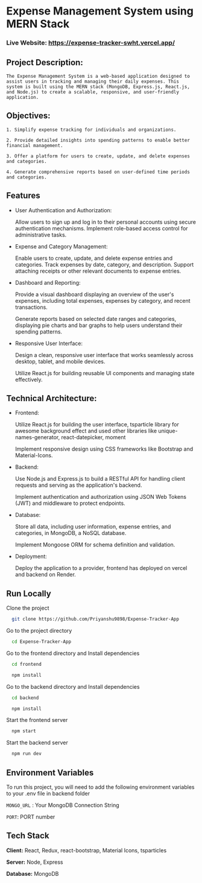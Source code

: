 # Expense Management System using MERN Stack

### Live Website: https://expense-tracker-swht.vercel.app/


## Project Description:

    The Expense Management System is a web-based application designed to assist users in tracking and managing their daily expenses. This system is built using the MERN stack (MongoDB, Express.js, React.js, and Node.js) to create a scalable, responsive, and user-friendly application.

## Objectives:

    1. Simplify expense tracking for individuals and organizations.

    2. Provide detailed insights into spending patterns to enable better financial management.

    3. Offer a platform for users to create, update, and delete expenses and categories.

    4. Generate comprehensive reports based on user-defined time periods and categories.

## Features


- User Authentication and Authorization:

    Allow users to sign up and log in to their personal accounts using secure authentication mechanisms.
Implement role-based access control for administrative tasks.

- Expense and Category Management:

    Enable users to create, update, and delete expense entries and categories.
Track expenses by date, category, and description.
Support attaching receipts or other relevant documents to expense entries.

- Dashboard and Reporting:

    Provide a visual dashboard displaying an overview of the user's expenses, including total expenses, expenses by category, and recent transactions.

    Generate reports based on selected date ranges and categories, displaying pie charts and bar graphs to help users understand their spending patterns.
    

- Responsive User Interface:

    Design a clean, responsive user interface that works seamlessly across desktop, tablet, and mobile devices.
    
    Utilize React.js for building reusable UI components and managing state effectively.


## Technical Architecture:

- Frontend:

    Utilize React.js for building the user interface, tsparticle library for awesome background effect and used other libraries like unique-names-generator, react-datepicker, moment

    Implement responsive design using CSS frameworks like Bootstrap and Material-Icons.

- Backend:

    Use Node.js and Express.js to build a RESTful API for handling client requests and serving as the application's backend.

    Implement authentication and authorization using JSON Web Tokens (JWT) and middleware to protect endpoints.

- Database:

    Store all data, including user information, expense entries, and categories, in MongoDB, a NoSQL database.

    Implement Mongoose ORM for schema definition and validation.

- Deployment:

    Deploy the application to a provider,
    frontend has deployed on vercel and backend on Render.

    
## Run Locally

Clone the project

```bash
  git clone https://github.com/Priyanshu9898/Expense-Tracker-App
```

Go to the project directory

```bash
  cd Expense-Tracker-App
```

Go to the frontend directory and Install dependencies

```bash
  cd frontend
```
```bash
  npm install
```

Go to the backend directory and Install dependencies

```bash
  cd backend
```
```bash
  npm install
```

Start the frontend server

```bash
  npm start
```


Start the backend server

```bash
  npm run dev
```

## Environment Variables

To run this project, you will need to add the following environment variables to your .env file in backend folder


`MONGO_URL` : Your MongoDB Connection String

`PORT`: PORT number


## Tech Stack

**Client:** React, Redux, react-bootstrap, Material Icons, tsparticles

**Server:** Node, Express

**Database:** MongoDB

